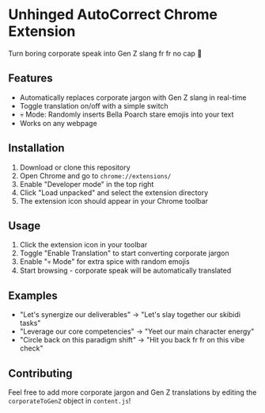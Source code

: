 # Unhinged AutoCorrect Chrome Extension

Turn boring corporate speak into Gen Z slang fr fr no cap 💅

## Features

- Automatically replaces corporate jargon with Gen Z slang in real-time
- Toggle translation on/off with a simple switch
- 💀 Mode: Randomly inserts Bella Poarch stare emojis into your text
- Works on any webpage

## Installation

1. Download or clone this repository
2. Open Chrome and go to `chrome://extensions/`
3. Enable "Developer mode" in the top right
4. Click "Load unpacked" and select the extension directory
5. The extension icon should appear in your Chrome toolbar

## Usage

1. Click the extension icon in your toolbar
2. Toggle "Enable Translation" to start converting corporate jargon
3. Enable "💀 Mode" for extra spice with random emojis
4. Start browsing - corporate speak will be automatically translated

## Examples

- "Let's synergize our deliverables" → "Let's slay together our skibidi tasks"
- "Leverage our core competencies" → "Yeet our main character energy"
- "Circle back on this paradigm shift" → "Hit you back fr fr on this vibe check"

## Contributing

Feel free to add more corporate jargon and Gen Z translations by editing the `corporateToGenZ` object in `content.js`! 